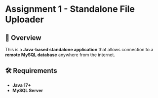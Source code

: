 # Assignment 1 - Standalone File Uploader

## 📌 Overview
This is a **Java-based standalone application** that allows connection to a **remote MySQL database** anywhere from the internet.

## 🛠️ Requirements
- **Java 17+**
- **MySQL Server**
